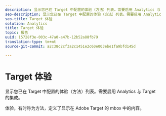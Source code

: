 ```yaml
---
description: 显示您已在 Target 中配置的体验（方法）列表。需要启用 Analytics 与 Target 的集成。
seo-description: 显示您已在 Target 中配置的体验（方法）列表。需要启用 Analytics 与 Target 的集成。
seo-title: Target 体验
solution: Analytics
title: Target 体验
topic: 报告
uuid: 15728f3e-003c-47a0-a47b-12b52a88fb79
translation-type: tm+mt
source-git-commit: a2c38c2cf3a2c1451e2c60e003ebe1fa9bfd145d

---
```



# Target 体验

显示您已在 Target 中配置的体验（方法）列表。需要启用 Analytics 与 Target 的集成。

体验，有时称为方法，定义了显示在 Adobe Target 的 mbox 中的内容。
